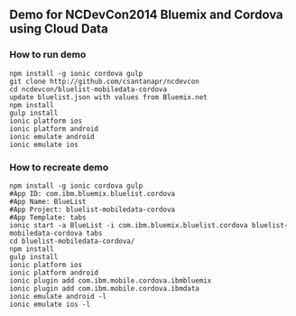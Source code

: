 ## Demo for NCDevCon2014 Bluemix and Cordova using Cloud Data

### How to run demo

    npm install -g ionic cordova gulp
    git clone http://github.com/csantanapr/ncdevcon
    cd ncdevcon/bluelist-mobiledata-cordova
    update bluelist.json with values from Bluemix.net
    npm install
    gulp install
    ionic platform ios
    ionic platform android
    ionic emulate android
    ionic emulate ios


### How to recreate demo

    npm install -g ionic cordova gulp
    #App ID: com.ibm.bluemix.bluelist.cordova
    #App Name: BlueList
    #App Project: bluelist-mobiledata-cordova
    #App Template: tabs
    ionic start -a BlueList -i com.ibm.bluemix.bluelist.cordova bluelist-mobiledata-cordova tabs
    cd bluelist-mobiledata-cordova/
    npm install
    gulp install
    ionic platform ios
    ionic platform android
    ionic plugin add com.ibm.mobile.cordova.ibmbluemix
    ionic plugin add com.ibm.mobile.cordova.ibmdata
    ionic emulate android -l
    ionic emulate ios -l
